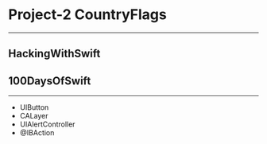 # Project-2 CountryFlags
---
## HackingWithSwift
## 100DaysOfSwift
---
- UIButton
- CALayer
- UIAlertController
- @IBAction
